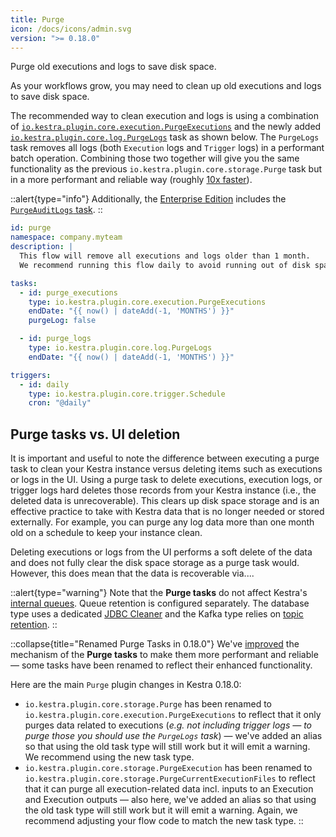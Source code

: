 ```yaml
---
title: Purge
icon: /docs/icons/admin.svg
version: ">= 0.18.0"
---
```


Purge old executions and logs to save disk space.

As your workflows grow, you may need to clean up old executions and logs to save disk space.

The recommended way to clean execution and logs is using a combination of [`io.kestra.plugin.core.execution.PurgeExecutions`](/plugins/core/tasks/io.kestra.plugin.core.execution.purgeexecutions) and the newly added [`io.kestra.plugin.core.log.PurgeLogs`](/plugins/core/tasks/log/io.kestra.plugin.core.log.purgelogs) task as shown below. The `PurgeLogs` task removes all logs (both `Execution` logs and `Trigger` logs) in a performant batch operation. Combining those two together will give you the same functionality as the previous `io.kestra.plugin.core.storage.Purge` task but in a more performant and reliable way (roughly [10x faster](https://github.com/kestra-io/kestra/pull/4298#issuecomment-2220106142)).

::alert{type="info"}
Additionally, the [Enterprise Edition](../06.enterprise/index.md) includes the [`PurgeAuditLogs` task](../06.enterprise/06.audit-logs.md#how-to-purge-audit-logs).
::

```yaml
id: purge
namespace: company.myteam
description: |
  This flow will remove all executions and logs older than 1 month.
  We recommend running this flow daily to avoid running out of disk space.

tasks:
  - id: purge_executions
    type: io.kestra.plugin.core.execution.PurgeExecutions
    endDate: "{{ now() | dateAdd(-1, 'MONTHS') }}"
    purgeLog: false

  - id: purge_logs
    type: io.kestra.plugin.core.log.PurgeLogs
    endDate: "{{ now() | dateAdd(-1, 'MONTHS') }}"

triggers:
  - id: daily
    type: io.kestra.plugin.core.trigger.Schedule
    cron: "@daily"
```

## Purge tasks vs. UI deletion

It is important and useful to note the difference between executing a purge task to clean your Kestra instance versus deleting items such as executions or logs in the UI. Using a purge task to delete executions, execution logs, or trigger logs hard deletes those records from your Kestra instance (i.e., the deleted data is unrecoverable). This clears up disk space storage and is an effective practice to take with Kestra data that is no longer needed or stored externally. For example, you can purge any log data more than one month old on a schedule to keep your instance clean.

Deleting executions or logs from the UI performs a soft delete of the data and does not fully clear the disk space storage as a purge task would. However, this does mean that the data is recoverable via....

::alert{type="warning"}
Note that the **Purge tasks** do not affect Kestra's [internal queues](../07.architecture/01.main-components.md#queue). Queue retention is configured separately. The database type uses a dedicated [JDBC Cleaner](../configuration/index.md#jdbc-cleaner) and the Kafka type relies on [topic retention](../configuration/index.md#topic-retention).
::

::collapse{title="Renamed Purge Tasks in 0.18.0"}
We've [improved](https://github.com/kestra-io/kestra/pull/4298) the mechanism of the **Purge tasks** to make them more performant and reliable — some tasks have been renamed to reflect their enhanced functionality.

Here are the main `Purge` plugin changes in Kestra 0.18.0:

- `io.kestra.plugin.core.storage.Purge` has been renamed to `io.kestra.plugin.core.execution.PurgeExecutions` to reflect that it only purges data related to executions (_e.g. not including trigger logs — to purge those you should use the `PurgeLogs` task_) — we've added an alias so that using the old task type will still work but it will emit a warning. We recommend using the new task type.
- `io.kestra.plugin.core.storage.PurgeExecution` has been renamed to `io.kestra.plugin.core.storage.PurgeCurrentExecutionFiles` to reflect that it can purge all execution-related data incl. inputs to an Execution and Execution outputs — also here, we've added an alias so that using the old task type will still work but it will emit a warning. Again, we recommend adjusting your flow code to match the new task type.
::
